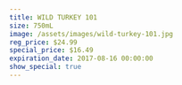 ```yaml
---
title: WILD TURKEY 101
size: 750mL
image: /assets/images/wild-turkey-101.jpg
reg_price: $24.99
special_price: $16.49
expiration_date: 2017-08-16 00:00:00
show_special: true
---
```



